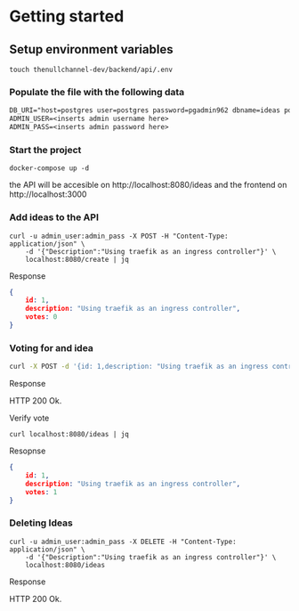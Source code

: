 # Getting started 

## Setup environment variables 

`touch thenullchannel-dev/backend/api/.env`


### Populate the file with the following data
``` txt
DB_URI="host=postgres user=postgres password=pgadmin962 dbname=ideas port=5432 sslmode=disable"
ADMIN_USER=<inserts admin username here>
ADMIN_PASS=<inserts admin password here>
```

### Start the project
` docker-compose up -d ` 

the API will be accesible on http://localhost:8080/ideas and the frontend on http://localhost:3000


### Add ideas to the API
``` shell
curl -u admin_user:admin_pass -X POST -H "Content-Type: application/json" \
    -d '{"Description":"Using traefik as an ingress controller"}' \
    localhost:8080/create | jq
```

Response 
``` json 
{
    id: 1,
    description: "Using traefik as an ingress controller",
    votes: 0
}
```


### Voting for and idea

``` bash 
curl -X POST -d '{id: 1,description: "Using traefik as an ingress controller",votes: 0}' localhost:8080/vote | jq 
```
Response 

HTTP 200 Ok.

Verify vote 

` curl localhost:8080/ideas | jq `

Resopnse

``` json 
{
    id: 1,
    description: "Using traefik as an ingress controller",
    votes: 1
}
```

### Deleting Ideas

``` shell
curl -u admin_user:admin_pass -X DELETE -H "Content-Type: application/json" \
    -d '{"Description":"Using traefik as an ingress controller"}' \
    localhost:8080/ideas 
```
Response 

HTTP 200 Ok.










